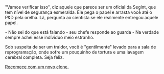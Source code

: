 "Vamos verificar isso", diz aquele que parece ser um oficial da SegInt, que tem nível de segurança esmeralda. Ele pega o papel e arrasta você até o P&D pela orelha. Lá, pergunta ao cientista se ele realmente entregou aquele papel.

\- Não sei do que está falando - seu chefe responde ao guarda - Na verdade sempre achei esse indíviduo meio estranho.

Sob suspeita de ser um traidor, você é "gentilmente" levado para a sala de reprogramação, onde sofre um pouquinho de tortura e uma lavagem cerebral completa. Seja feliz.

[Recomece com um novo clone.](1.md)
